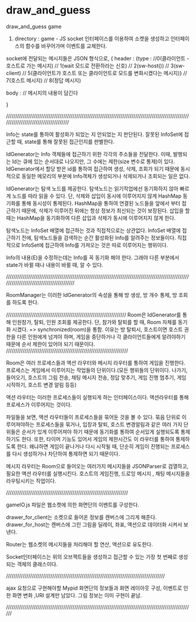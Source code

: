 # draw_and_guess
draw_and_guess game


1. directory : game - JS
socket 인터페이스를 이용하여 소켓을 생성하고 인터페이스의 함수를 바꾸어가며 이벤트를 교체한다.

socket에 전달되는 메시지들은 JSON 형식으로,
{
  header : {type : //0(클라이언트 - 호스트로 가는 메시지) // 1(wait 모드로 전환하라는 신호) // 2(sw-host()) 
  // 3(sw-client) // 5(클라이언트가 호스트 또는 클라이언트로 모드를 변화시켰다는 메시지)} // 7(호스트 메시지) // 8(정답 메시지)
  
  body : // 메시지의 내용이 담긴다

}

/////////////////////////////////////////////////////////////////////////////////////////////////////////////////////////////////////

Info는 state를 통하여 활성화가 되었는 지 안되었는 지 판단된다.
잘못된 InfoSet에 접근할 때, state를 통해 잘못된 접근인지를 판별한다.

IdGenerator는 Info 객체들에 접근하기 위한 각각의 주소들을 전달한다.
이때, 발행되는 Id는 큐에 있는 순서대로 나오지만, 그 수에는 제한(size 변수로 통제)이 있다.
IdGenerator에서 할당 받은 id를 통하여 접근하여 생성, 삭제, 조회가 되기 때문에
동시적으로 동일한 메모리의 부분에 Info객체가 생성되거나 삭제되거나 조회되는 일은 없다.

IdGenerator는 탐색 노드를 제공한다.
탐색노드는 읽기작업에선 동기화하지 않아 빠르게 노드를 따라 읽을 수 있다.
단, 삭제와 삽입이 동시에 이루어지지 않게 HashMap 동기화를 통해 동시성이 통제된다.
HashMap을 통하여 연결된 노드들을 앞에서 부터 접근하기 때문에,
삭제가 이루어진 뒤에는 항상 정보가 최신되는 것이 보장된다.
삽입을 할 때는 HashMap을 동기화하여 다른 삽입과 삭제가 동시에 이루어지지 않게 한다.

탐색노드는 InfoSet 배열에 접근하는 것과 직접적으로는 상관없다.
InfoSet 배열에 접근하기 전에, 탐색노드들을 검색하는 순간 활성화된 Info를 알려주는 정보들이다.
직접적으로 InfoSet에 접근하여 Info를 가져오는 것은 따로 이루어지는 행위이다.

Info<E>의 내용(E)을  수정하는데는 Info를 꼭 동기화 해야 한다.
그래야 다른 부분에서 state가 바뀔 때나 내용이 바뀔 때, 알 수 있다.

////////////////////////////////////////////////////////////////////////////////////////////////////////////////////////////////////////

RoomManager는 이러한 IdGenerator의 속성을 통해 
방 생성, 방 개수 통제, 방 조회를 하도록 한다.

/////////////////////////////////////////////////////////////////
Room은 IdGenerator를 통해 인원참가, 탈퇴, 인원 조회를 제공한다.
단, 참가와 탈퇴를 할 때, Room 자체를 동기화 시켰다. => synchronized(room)을 통함.
이유는 방 탈퇴시, 호스트이면 호스트 권한을 다른 인원에게 넘겨야 하며, 게임을 중단하거나
각 클라이언트들에게 알려야하기 때문에 순서 제한이 있어야 되기 때문이다.
//////////////////////////////////////////////////////////////////

Room은 여러 프로세스들과 액션 라우터와 메시지 라우터를 통하여 게임을 진행한다.
프로세스는 게임에서 이루어지는 작업들의 단위이다.(모든 행위들의 단위이다. 나가기, 들어오기,
호스트의 그림 전송, 채팅 메시지 전송, 정답 맞추기, 게임 진행 멈추기, 게임 시작하기, 호스트
변경 알림 등등)

액션 라우터는 이러한 프로세스들이 실행되게 하는 인터페이스이다.
액션라우터를 통해 프로세스가 이루어지는 것이다.

파일들을 보면, 액션 라우터들이 프로세스들을 묶어둔 것을 볼 수 있다.
묶음 단위로 이루어져야하는 프로세스들을 묶거나, 입장과 탈퇴, 호스트 변경알림과 같은 여러 가지
단위들은 순서가 있게 이루어져야 하기 때문에 동기화를 통하여 순서있게 실행되도록 통제하기도 한다.
또한, 타이머 기능도 있어서 게임의 제한시간도 이 라우터를 통하여 통제하도록 한다.
왜냐하면 게임이 끝나거나 다시 시작될 때, 단순히 게임이 진행되는 프로세스를 다시 생성하거나 차단하여 통제하면 되기 때문이다.

메시지 라우터는 Room으로 들어오는 여러가지 메시지들을 JSONParser로 검열하고, 
필요한 액션 라우터를 실행시킨다.
호스트의 게임진행, 드로잉 메시지 , 채팅 메시지들을 라우팅시키는 작업이다.

//////////////////////////////////////////////////////////////////

gameIO.js 파일은 웹소켓에 의한 화면단의 이벤트를 구성한다.

drawer_for_client는 소켓으로 들어온 정보를 캔버스에 그리게 해준다.
drawer_for_host는 캔버스에 그린 그림을 딜레이, 좌표, 액션으로 데이터화 시켜서 보낸다.

Router는 웹소켓의 메시지들을 처리해야 할 연산, 액션으로 유도한다.

Socket인터페이스는 위의 오브젝트들을 생성하고 접근할 수 있는 가장 첫 번째로 생성되는 객체의 클래스이다.

//////////////////////////////////////////////////////////////////////////////////////

ajax 요청으로 구현해야할 Mypid  화면단의 정보들과 화면 레이아웃 구성, 이벤트로 인한 화면 변화 ,URI 설계만 남았다.
그림 정보는 이미 구현이 끝남.

//////////////////////////////////////////////////////////////////////////////////////////////////////








